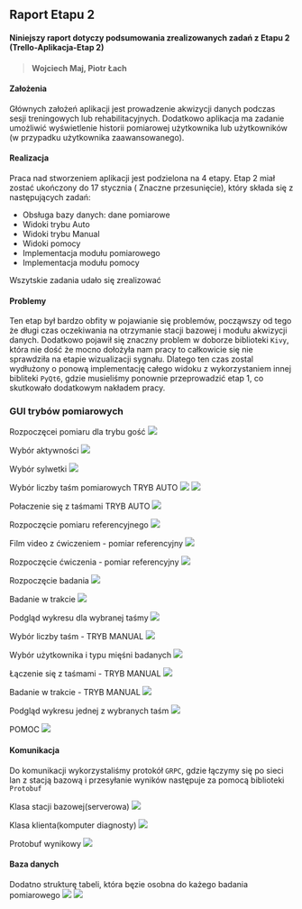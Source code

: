 ## Raport Etapu 2
#### Niniejszy raport dotyczy podsumowania zrealizowanych zadań z Etapu 2 (Trello-Aplikacja-Etap 2)
> #### Wojciech Maj, Piotr Łach

#### Założenia

Głównych założeń aplikacji jest prowadzenie akwizycji danych podczas sesji treningowych lub rehabilitacyjnych. Dodatkowo aplikacja ma zadanie umożliwić wyświetlenie historii pomiarowej użytkownika lub użytkowników (w przypadku użytkownika zaawansowanego).

#### Realizacja

Praca nad stworzeniem aplikacji jest podzielona na 4 etapy. 
Etap 2 miał zostać ukończony do 17 stycznia ( Znaczne przesunięcie), który składa się z następujących zadań:
*  Obsługa bazy danych: dane pomiarowe
*  Widoki trybu Auto
*  Widoki trybu Manual
*  Widoki pomocy
*  Implementacja modułu pomiarowego
*  Implementacja modułu pomocy

Wszytskie zadania udało się zrealizować

#### Problemy

Ten etap był bardzo obfity w pojawianie się problemów, począwszy od tego że długi czas oczekiwania na otrzymanie stacji bazowej i modułu akwizycji danych.
Dodatkowo pojawił się znaczny problem w doborze biblioteki `Kivy`, która nie dość że mocno dołożyła nam pracy to całkowicie się nie sprawdziła na etapie wizualizacji sygnału. 
Dlatego ten czas zostal wydłużony o ponową implementację całego widoku z wykorzystaniem innej bibliteki `PyQt6`, gdzie musieliśmy ponownie przeprowadzić etap 1, co skutkowało dodatkowym nakładem pracy.

<div style="page-break-after: always;"></div>

### GUI trybów pomiarowych

Rozpoczęcei pomiaru dla trybu gość
<img src='img/1.png'>
<div style="page-break-after: always;"></div>


Wybór aktywności
<img src='img/2.png'>
<div style="page-break-after: always;"></div>

Wybór sylwetki
<img src='img/3.png'>
<div style="page-break-after: always;"></div>


Wybór liczby taśm pomiarowych TRYB AUTO
<img src='img/4.png'>
<img src='img/5.png'>
<div style="page-break-after: always;"></div>


Połaczenie się z taśmami TRYB AUTO
<img src='img/6.png'>
<div style="page-break-after: always;"></div>



Rozpoczęcie pomiaru referencyjnego
<img src='img/7.png'>
<div style="page-break-after: always;"></div>


Film video z ćwiczeniem - pomiar referencyjny
<img src='img/8.png'>
<div style="page-break-after: always;"></div>


Rozpoczęcie ćwiczenia - pomiar referencyjny
<img src='img/9.png'>
<div style="page-break-after: always;"></div>

Rozpoczęcie badania
<img src='img/10.png'>
<div style="page-break-after: always;"></div>

Badanie w trakcie
<img src='img/11.png'>
<div style="page-break-after: always;"></div>

Podgląd wykresu dla wybranej taśmy
<img src='img/12.png'>
<div style="page-break-after: always;"></div>

Wybór liczby taśm - TRYB MANUAL
<img src='img/13.png'>
<div style="page-break-after: always;"></div>

Wybór użytkownika i typu mięśni badanych
<img src='img/14.png'>
<div style="page-break-after: always;"></div>

Łączenie się z taśmami  - TRYB MANUAL
<img src='img/15.png'>
<div style="page-break-after: always;"></div>

Badanie w trakcie - TRYB MANUAL
<img src='img/16.png'>
<div style="page-break-after: always;"></div>


Podgląd wykresu jednej z wybranych taśm
<img src='img/17.png'>
<div style="page-break-after: always;"></div>

POMOC 
<img src='img/18.png'>



#### Komunikacja

Do komunikacji wykorzystaliśmy protokół `GRPC`, gdzie łączymy się po sieci lan z stacją bazową i przesyłanie wyników następuje za pomocą biblioteki `Protobuf`

Klasa stacji bazowej(serverowa)
<img src='img/19.png'>

Klasa klienta(komputer diagnosty)
<img src='img/20.png'>
<div style="page-break-after: always;"></div>

Protobuf wynikowy
<img src='img/21.png'>


#### Baza danych

Dodatno strukturę tabeli, która bęzie osobna do każego badania pomiarowego
<img src='img/24.png'>
<img src='img/25.png'>
